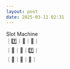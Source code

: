 ```yaml
---
layout: post
date: 2025-03-11 02:31
---
```


Slot Machine<br />
｜7️⃣｜🍇｜🍇｜<br />
｜🤡｜🍒｜7️⃣｜<br />
｜🍇｜🤡｜🏴｜<br />

